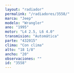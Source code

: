 ```yaml
---
layout: "radiador"
permalink: "/radiadores/3558/"
marca: "Jeep"
modelo: "Wrangler"
ano: "1995"
motor: "L4 2.5, L6 4.0"
transmision: "Automática"
parte: "432015"
clima: "Con clima"
alto: "18 1/8"
ancho: "20"
observaciones: ""
id: "3558"
---
```


